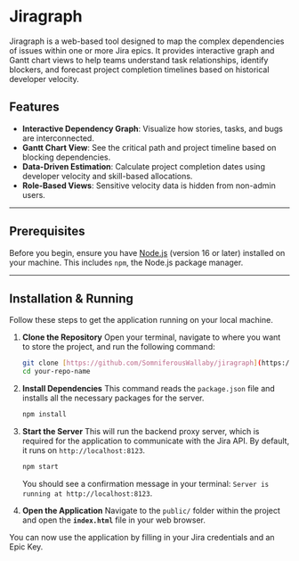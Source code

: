 # Jiragraph

Jiragraph is a web-based tool designed to map the complex dependencies of issues within one or more Jira epics. It provides interactive graph and Gantt chart views to help teams understand task relationships, identify blockers, and forecast project completion timelines based on historical developer velocity.


## Features

* **Interactive Dependency Graph**: Visualize how stories, tasks, and bugs are interconnected.
* **Gantt Chart View**: See the critical path and project timeline based on blocking dependencies.
* **Data-Driven Estimation**: Calculate project completion dates using developer velocity and skill-based allocations.
* **Role-Based Views**: Sensitive velocity data is hidden from non-admin users.

---

## Prerequisites

Before you begin, ensure you have [Node.js](https://nodejs.org/) (version 16 or later) installed on your machine. This includes `npm`, the Node.js package manager.

---

## Installation & Running

Follow these steps to get the application running on your local machine.

1.  **Clone the Repository**
    Open your terminal, navigate to where you want to store the project, and run the following command:
    ```bash
    git clone [https://github.com/SomniferousWallaby/jiragraph](https://github.com/SomniferousWallaby/jiragraph)
    cd your-repo-name
    ```

2.  **Install Dependencies**
    This command reads the `package.json` file and installs all the necessary packages for the server.
    ```bash
    npm install
    ```

3.  **Start the Server**
    This will run the backend proxy server, which is required for the application to communicate with the Jira API. By default, it runs on `http://localhost:8123`.
    ```bash
    npm start
    ```
    You should see a confirmation message in your terminal: `Server is running at http://localhost:8123`.

4.  **Open the Application**
    Navigate to the `public/` folder within the project and open the **`index.html`** file in your web browser.


You can now use the application by filling in your Jira credentials and an Epic Key.
